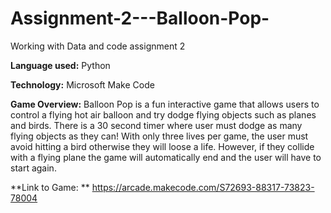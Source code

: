 # Assignment-2---Balloon-Pop-
Working with Data and code assignment 2

**Language used:**
Python

**Technology:**
Microsoft Make Code

**Game Overview:** 
Balloon Pop is a fun interactive game that allows users to control a flying hot air balloon and try dodge flying objects such as planes and birds. There is a 30 second timer where user must dodge as many flying objects as they can! With only three lives per game, the user must avoid hitting a bird otherwise they will loose a life. However, if they collide with a flying plane the game will automatically end and the user will have to start again. 

**Link to Game: **
https://arcade.makecode.com/S72693-88317-73823-78004
